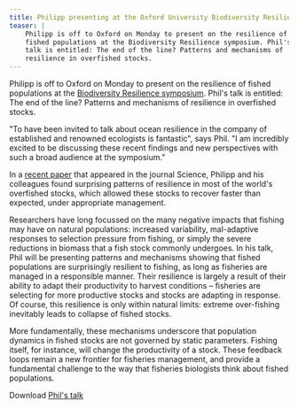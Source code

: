 ```yaml
---
title: Philipp presenting at the Oxford University Biodiversity Resilience symposium
teaser: |    
    Philipp is off to Oxford on Monday to present on the resilience of
    fished populations at the Biodiversity Resilience symposium. Phil's
    talk is entitled: The end of the line? Patterns and mechanisms of
    resilience in overfished stocks.
---
```

Philipp is off to Oxford on Monday to present on the resilience of
fished populations at the [Biodiversity Resilience
symposium](http://www.biodiversity.ox.ac.uk/events/biosymposium/home/).
Phil's talk is entitled: The end of the line? Patterns and mechanisms
of resilience in overfished stocks.

"To have been invited to talk about ocean resilience in the company of
established and renowned ecologists is fantastic", says Phil. "I am
incredibly excited to be discussing these recent findings and new
perspectives with such a broad audience at the symposium."

In a [recent
paper](https://www.dragonfly.co.nz/posts/2013/04/29/resilience-of-fish-stocks/)
that appeared in the journal Science, Philipp and his colleagues found
surprising patterns of resilience in most of the world's overfished
stocks, which allowed these stocks to recover faster than expected,
under appropriate management.

Researchers have long focussed on the many negative impacts that
fishing may have on natural populations: increased variability,
mal-adaptive responses to selection pressure from fishing, or simply
the severe reductions in biomass that a fish stock commonly undergoes.
In his talk, Phil will be presenting patterns and mechanisms showing
that fished populations are surprisingly resilient to fishing, as long
as fisheries are managed in a responsible manner. Their resilience is
largely a result of their ability to adapt their productivity to
harvest conditions – fisheries are selecting for more productive
stocks and stocks are adapting in response. Of course, this resilience
is only within natural limits: extreme over-fishing inevitably leads
to collapse of fished stocks.

More fundamentally, these mechanisms underscore that population
dynamics in fished stocks are not governed by static parameters.
Fishing itself, for instance, will change the productivity of a stock.
These feedback loops remain a new frontier for fisheries management,
and provide a fundamental challenge to the way that fisheries
biologists think about fished populations.

Download [Phil's
talk](https://www.dragonfly.co.nz/resources/Neubauer_fisheries_resilience.pdf)
